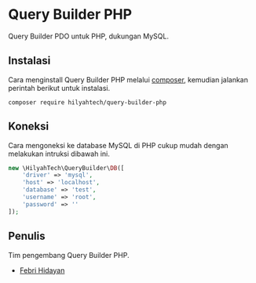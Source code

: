 # Query Builder PHP

Query Builder PDO untuk PHP, dukungan MySQL.

## Instalasi
Cara menginstall Query Builder PHP melalui [composer](http://getcomposer.org), kemudian jalankan perintah berikut untuk instalasi.

```
composer require hilyahtech/query-builder-php
```

## Koneksi
Cara mengoneksi ke database MySQL di PHP cukup mudah dengan melakukan intruksi dibawah ini.

```php
new \HilyahTech\QueryBuilder\DB([
    'driver' => 'mysql',
    'host' => 'localhost',
    'database' => 'test',
    'username' => 'root',
    'password' => ''
]);
```

## Penulis
Tim pengembang Query Builder PHP.
- [Febri Hidayan](mailto:febrihidayan20@gmail.com)